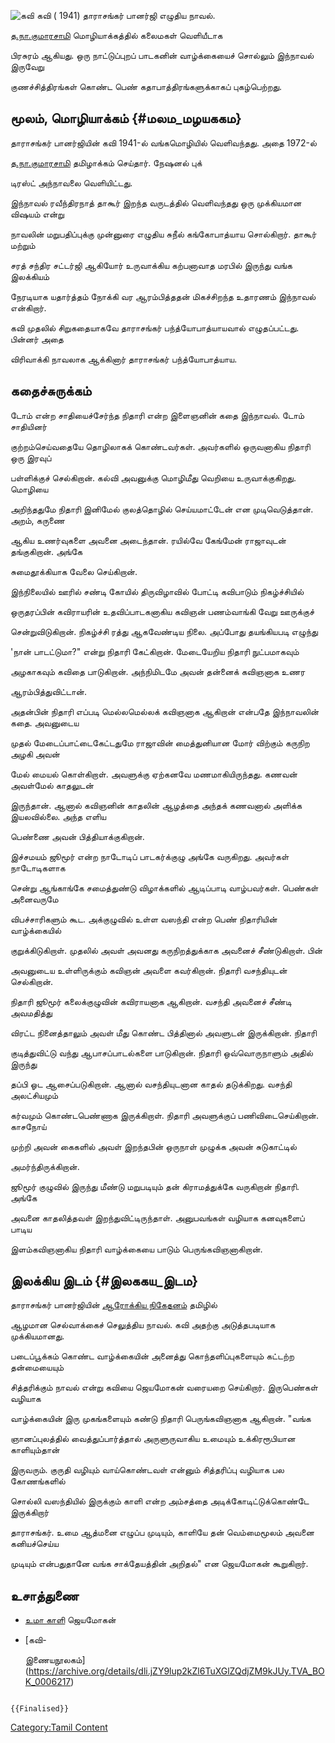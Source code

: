 ![கவி](கவி3.png "கவி") கவி ( 1941) தாராசங்கர் பானர்ஜி எழுதிய நாவல்.
[த.நா.குமாரசாமி](த.நா.குமாரசாமி "wikilink") மொழியாக்கத்தில் கலைமகள் வெளியீடாக
பிரசுரம் ஆகியது. ஒரு நாட்டுப்புறப் பாடகனின் வாழ்க்கையைச் சொல்லும் இந்நாவல் இருவேறு
குணச்சித்திரங்கள் கொண்ட பெண் கதாபாத்திரங்களுக்காகப் புகழ்பெற்றது.

## மூலம், மொழியாக்கம் {#மலம_மழயககம}

தாராசங்கர் பானர்ஜியின் கவி 1941-ல் வங்கமொழியில் வெளிவந்தது. அதை 1972-ல்
[த.நா.குமாரசாமி](த.நா.குமாரசாமி "wikilink") தமிழாக்கம் செய்தார். நேஷனல் புக்
டிரஸ்ட் அந்நாவலை வெளியிட்டது.

இந்நாவல் ரவீந்திரநாத் தாகூர் இறந்த வருடத்தில் வெளிவந்தது ஒரு முக்கியமான விஷயம் என்று
நாவலின் மறுபதிப்புக்கு முன்னுரை எழுதிய சுநீல் கங்கோபாத்யாய சொல்கிறார். தாகூர் மற்றும்
சரத் சந்திர சட்டர்ஜி ஆகியோர் உருவாக்கிய கற்பனாவாத மரபில் இருந்து வங்க இலக்கியம்
நேரடியாக யதார்த்தம் நோக்கி வர ஆரம்பித்ததன் மிகச்சிறந்த உதாரணம் இந்நாவல் என்கிறார்.

கவி முதலில் சிறுகதையாகவே தாராசங்கர் பந்த்யோபாத்யாயவால் எழுதப்பட்டது. பின்னர் அதை
விரிவாக்கி நாவலாக ஆக்கினார் தாராசங்கர் பந்த்யோபாத்யாய.

## கதைச்சுருக்கம்

டோம் என்ற சாதியைச்சேர்ந்த நிதாரி என்ற இளைஞனின் கதை இந்நாவல். டோம் சாதியினர்
குற்றம்செய்வதையே தொழிலாகக் கொண்டவர்கள். அவர்களில் ஒருவனாகிய நிதாரி ஒரு இரவுப்
பள்ளிக்குச் செல்கிறான். கல்வி அவனுக்கு மொழிமீது வெறியை உருவாக்குகிறது. மொழியை
அறிந்ததுமே நிதாரி இனிமேல் குலத்தொழில் செய்யமாட்டேன் என முடிவெடுத்தான். அறம், கருணை
ஆகிய உணர்வுகளை அவனை அடைந்தான். ரயில்வே கேங்மேன் ராஜாவுடன் தங்குகிறான். அங்கே
சுமைதூக்கியாக வேலை செய்கிறான்.

இந்நிலையில் ஊரில் சண்டி கோயில் திருவிழாவில் போட்டி கவிபாடும் நிகழ்ச்சியில்
ஒருதரப்பின் கவிராயரின் உதவிப்பாடகனாகிய கவிஞன் பணம்வாங்கி வேறு ஊருக்குச்
சென்றுவிடுகிறான். நிகழ்ச்சி ரத்து ஆகவேண்டிய நிலை. அப்போது தயங்கியபடி எழுந்து
\'நான் பாடட்டுமா?\" என்று நிதாரி கேட்கிறான். மேடையேறிய நிதாரி நுட்பமாகவும்
அழகாகவும் கவிதை பாடுகிறான். அந்நிமிடமே அவன் தன்னைக் கவிஞனாக உணர
ஆரம்பித்துவிட்டான்.

அதன்பின் நிதாரி எப்படி மெல்லமெல்லக் கவிஞனாக ஆகிறான் என்பதே இந்நாவலின் கதை. அவனுடைய
முதல் மேடைப்பாட்டைகேட்டதுமே ராஜாவின் மைத்துனியான மோர் விற்கும் கருநிற அழகி அவன்
மேல் மையல் கொள்கிறாள். அவளுக்கு ஏற்கனவே மணமாகியிருந்தது. கணவன் அவள்மேல் காதலுடன்
இருந்தான். ஆனால் கவிஞனின் காதலின் ஆழத்தை அந்தக் கணவனால் அளிக்க இயலவில்லை. அந்த எளிய
பெண்ணை அவன் பித்தியாக்குகிறான்.

இச்சமயம் ஜூமூர் என்ற நாடோடிப் பாடகர்க்குழு அங்கே வருகிறது. அவர்கள் நாடோடிகளாக
சென்று ஆங்காங்கே சமைத்துண்டு விழாக்களில் ஆடிப்பாடி வாழ்பவர்கள். பெண்கள் அனைவருமே
விபச்சாரிகளும் கூட. அக்குழுவில் உள்ள வஸந்தி என்ற பெண் நிதாரியின் வாழ்க்கையில்
குறுக்கிடுகிறாள். முதலில் அவள் அவனது கருநிறத்துக்காக அவனைச் சீண்டுகிறாள். பின்
அவனுடைய உள்ளிருக்கும் கவிஞன் அவளை கவர்கிறான். நிதாரி வசந்தியுடன் செல்கிறான்.

நிதாரி ஜூமூர் கலைக்குழுவின் கவிராயனாக ஆகிறான். வசந்தி அவனைச் சீண்டி அவமதித்து
விரட்ட நினைத்தாலும் அவள் மீது கொண்ட பித்தினால் அவளுடன் இருக்கிறான். நிதாரி
குடித்துவிட்டு வந்து ஆபாசப்பாடல்களை பாடுகிறான். நிதாரி ஒவ்வொருநாளும் அதில் இருந்து
தப்பி ஓட ஆசைப்படுகிறான். ஆனால் வசந்தியுடனான காதல் தடுக்கிறது. வசந்தி அலட்சியமும்
கர்வமும் கொண்டபெண்ணாக இருக்கிறாள். நிதாரி அவளுக்குப் பணிவிடைசெய்கிறான். காசநோய்
முற்றி அவன் கைகளில் அவள் இறந்தபின் ஒருநாள் முழுக்க அவன் சுடுகாட்டில்
அமர்ந்திருக்கிறான்.

ஜூமூர் குழுவில் இருந்து மீண்டு மறுபடியும் தன் கிராமத்துக்கே வருகிறான் நிதாரி. அங்கே
அவனை காதலித்தவள் இறந்துவிட்டிருந்தாள். அனுபவங்கள் வழியாக கனவுகளைப் பாடிய
இளம்கவிஞனாகிய நிதாரி வாழ்க்கையை பாடும் பெருங்கவிஞனாகிறான்.

## இலக்கிய இடம் {#இலககய_இடம}

தாராசங்கர் பானர்ஜியின் [ஆரோக்கிய நிகேதனம்](ஆரோக்கிய_நிகேதனம் "wikilink") தமிழில்
ஆழமான செல்வாக்கைச் செலுத்திய நாவல். கவி அதற்கு அடுத்தபடியாக முக்கியமானது.
படைப்பூக்கம் கொண்ட வாழ்க்கையின் அனைத்து கொந்தளிப்புகளையும் கட்டற்ற தன்மையையும்
சித்தரிக்கும் நாவல் என்று கவியை ஜெயமோகன் வரையறை செய்கிறார். இருபெண்கள் வழியாக
வாழ்க்கையின் இரு முகங்களையும் கண்டு நிதாரி பெருங்கவிஞனாக ஆகிறான். \"வங்க
ஞானப்புலத்தில் வைத்துப்பார்த்தால் அருளுருவாகிய உமையும் உக்கிரரூபியான காளியும்தான்
இருவரும். குருதி வழியும் வாய்கொண்டவள் என்னும் சித்தரிப்பு வழியாக பல கோணங்களில்
சொல்லி வஸந்தியில் இருக்கும் காளி என்ற அம்சத்தை அடிக்கோடிட்டுக்கொண்டே இருக்கிறார்
தாராசங்கர். உமை ஆத்மனை எழுப்ப முடியும், காளியே தன் வெம்மைமூலம் அவனை கனியச்செய்ய
முடியும் என்பதுதானே வங்க சாக்தேயத்தின் அறிதல்\" என ஜெயமோகன் கூறுகிறார்.

## உசாத்துணை

-   [உமா காளி](https://www.jeyamohan.in/8607/) ஜெயமோகன்
-   [கவி-
    இணையநூலகம்](https://archive.org/details/dli.jZY9lup2kZl6TuXGlZQdjZM9kJUy.TVA_BOK_0006217)

```{=mediawiki}
{{Finalised}}
```
[Category:Tamil Content](Category:Tamil_Content "wikilink")
